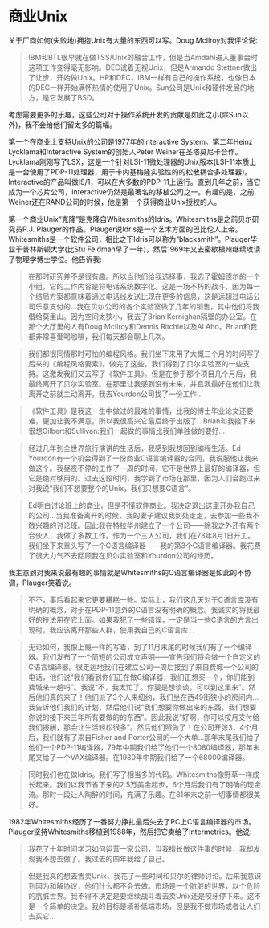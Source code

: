 # 商业Unix

关于厂商如何(失败地)拥抱Unix有大量的东西可以写。Doug McIlroy对我评论说:

> IBM和BTL很早就在做TSS/Unix的融合工作，但是当Amdahl进入董事会时这项工作变得毫无影响。DEC试着无视Unix，但是Armando Stettner做出了让步，开始做Unix。HP和DEC，IBM一样有自己的操作系统，也像日本的DEC一样开始满怀热情的使用了Unix。Sun公司是Unix和硬件发展的地方，是它发展了BSD。

考虑需要更多的乐趣，这些公司对于操作系统开发的贡献是如此之小(除Sun以外)，我不会给他们留太多的篇幅。

第一个在商业上支持Unix的公司是1977年的Interactive System。第二年Heinz Lycklama和Interactive System的创始人Peter Weiner在圣塔莫尼卡合作。Lycklama刚刚写了LSX，这是一个针对LSI-11微处理器的Unix版本(LSI-11本质上是一台使用了PDP-11处理器，用于卡内基梅隆实验性的的松散耦合多处理器)。Interactive的产品叫做IS/1，可以在大多数的PDP-11上运行。直到几年之前，当它成为一个芯片公司，Interactive仍然是最著名的移植公司之一。有趣的是，之前Weiner还在RAND公司的时候，他是第一个获得商业Unix授权的人。

第一个商业Unix“克隆”是克隆自Whitesmiths的Idris。Whitesmiths是之前贝尔研究员P.J. Plauger的作品。Plauger说Idris是一个艺术方面的巴比伦人上帝。Whitesmiths是一个软件公司，相比之下Idris可以称为“blacksmith”。Plauger毕业于普林斯顿大学(比Stu Feldman早了一年)，然后1969年又去密歇根州继续攻读了物理学博士学位。他告诉我:

> 在那时研究并不是很有趣。所以当他们给我选择事，我选了霍姆德尔的一个小组，它的工作内容是将电话系统数字化。这是一场不朽的战斗，因为每一个结局方案都意味着通过电话线发送比现在更多的信息，这是远超过电话公司乐意支付的...我在贝尔公司的各个实验室做了几年的销售，其中他们将我借给莫里山。因为空间太狭小，我去了Brian Kernighan隔壁的办公室。在那个大厅里的人有Doug McIlroy和Dennis Ritchie以及Al Aho。Brian和我都非常喜爱喝咖啡，我们每天都会聊上几次。

> 我们都很同情那时可怕的编程风格。我们坐下来用了大概三个月的时间写了后来的《编程风格要素》。做完了这些，我们得到了贝尔实验室的一些支持。这激发我们又去写了《软件工具》。但是在参于那个项目几个月后，我最终离开了贝尔实验室。在那里让我感到没有未来，并且我最好在他们让我离开之前就主动离开。我去Yourdon公司找了一份工作...

> 《软件工具》是我这一生中做过的最难的事情，比我的博士毕业论文还要难，更加让我不满意。所以我很高兴它最后终于出版了...Brian和我接下来很想Gilbert和Sullivan:我们一起做的事情比我们单独做的要好...

> 经过几年到全世界旅行演讲的生活后，我感到我想回到编程生活。Ed Yourdon有一个机会得到了一份商业C语言编译器的合同，我说服他让我来做这个。我昼夜不停的工作了一周的时间，它不是世界上最好的编译器，但它是绝对够用的。过去这段时间，我学到了市场在那里，因为人们会跑过来对我说“我们不想要整个的Unix，我们只想要C语言”。

> Ed明白讨论班上的商业，但是不懂软件商业。我决定退出这里开办我自己的公司...当我准备离开的时候，我的妻子建议我到处走走，去参加一些我不敢兴趣的讨论班。因此我在特拉华州建立了一个公司——除我之外还有两个合伙人，我做了多数工作。作为一个三人公司，我们在78年8月1日开工。我们坐下来重头写了一个C语言编译器——我的第3个C语言编译器。我花费了很大力气不去回顾我在贝尔实验室和Yourdon公司的经历。

我主意到对我来说最有趣的事情就是Whitesmiths的C语言编译器是如此的不协调，Plauger笑着说。

> 不不，事后看起来它更要糟糕一些。实际上，我们这几天对于C语言库没有明确的概念，对于在PDP-11意外的C语言没有明确的概念。我诚实的将我最好的技法用在它上面。如果我犯了一些错误，一定是当一些C语言的方言出现时，我应该离开那些人群，使用我自己的C语言库...

> 无论如何，我像上瘾一样的写着，到了11月末尾的时候我们有了一个编译器。我们发布了一个简短的公司成立声明——宣告我们将会做一个自定义的C语言编译器。很走运地我们在建立公司一周后接到了来自费城一个公司的电话，他们说“我们看到你们正在做C编译器，我们正想买一个，你们能到费城来一趟吗”。我说“不，我太忙了。你要是想谈谈，可以到这里来”。然后他们真的来了！他们派了3个人来纽约，我们坐在西49街狭小的房间内...我告诉他们我们的计划，然后他们说“我们想要你做出来的东西，我们想要你说的接下来三年所有要做的的东西”。因此我说“好啊，你可以按月支付给我们报酬，那会让生活轻松很多”。然后他们照做了！在公司开张3，4个月后，我们就有了来自Fisher and Porter公司的一个大单...那年末尾我们给了他们一个PDP-11编译器，79年中期我们给了他们一个8080编译器，那年末尾又给了一个VAX编译器。在1980年中期我们给了一个68000编译器。

> 同时我们也在做Idris。我们写了相当多的代码。Whitesmiths像野草一样成长起来。我们以我节省下来的2.5万美金起步，6个月后我们有了明确的现金流。那时一段让人陶醉的时间，充满了乐趣。在81年末之前一切事情都很美好。

1982年Whitesmiths经历了一番努力挣扎最后失去了PC上C语言编译器的市场。Plauger坚持Whitesmiths移植到1988年，然后把它卖给了Intermetrics。他说:

> 我花了十年时间学习如何运营一家公司，当我擅长做这件事的时候，我却发现我不想去做了。我过去的四年我给了自己。

> 但是我真的想去售卖Unix，我花了一些时间和贝尔的律师讨论。后来我意识到因为和解协议，他们什么都不会去做。市场是一个肮脏的世界，以个危险的肮脏世界。我不得不决定是要继续战斗着去卖Unix还是咬牙停下来。这不是一个简单的决定。我的目标是填补低端市场，但是我不做市场或者让人们去买它...

